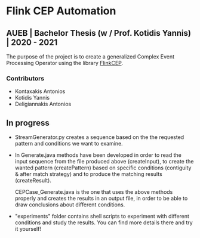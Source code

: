 # Flink CEP Automation
## AUEB | Bachelor Thesis (w / Prof. Kotidis Yannis) | 2020 - 2021

The purpose of the project is to create a generalized Complex Event Processing Operator using the library [FlinkCEP](https://ci.apache.org/projects/flink/flink-docs-stable/dev/libs/cep.html). 

### Contributors
- Kontaxakis Antonios 
- Kotidis Yannis
- Deligiannakis Antonios
 
 
 In progress
 ---
 
- StreamGenerator.py creates a sequence based on the the requested pattern and conditions we want to examine.

- In Generate.java methods have been developed in order to read the input sequence from the file produced above (createInput), to create the wanted pattern (createPattern) based on specific conditions (contiguity & after match strategy) and to produce the matching results (createResult).

  CEPCase_Generate.java is the one that uses the above methods properly and creates the results in an output file, in order to be able to draw conclusions about different conditions.
 
- "experiments" folder contains shell scripts to experiment with different conditions and study the results. You can find more details there and try it yourself!
